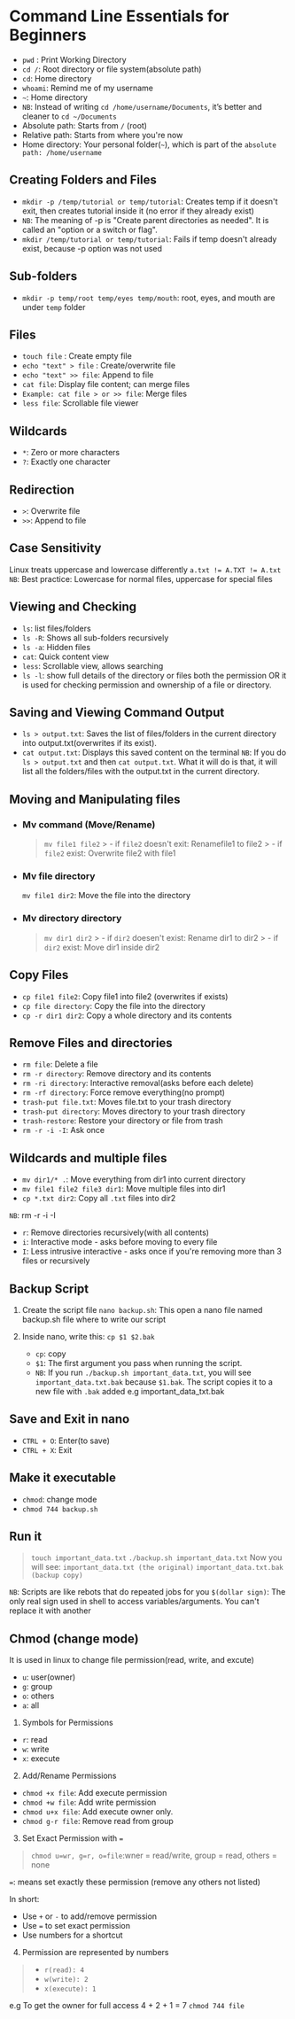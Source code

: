 # Command Line Essentials for Beginners

- `pwd` : Print Working Directory
- `cd /`: Root directory or file system(absolute path)
- `cd`: Home directory
- `whoami`: Remind me of my username
- `~`: Home directory
- `NB`: Instead of writing `cd /home/username/Documents`, it’s better and cleaner to `cd ~/Documents`
- Absolute path: Starts from `/` (root)
- Relative path: Starts from where you're now
- Home directory: Your personal folder(`~`), which is part of the `absolute path: /home/username`

## Creating Folders and Files

- `mkdir -p /temp/tutorial or temp/tutorial`: Creates temp if it doesn't exit, then creates tutorial inside it (no error if they already exist)
- `NB`: The meaning of -p is "Create parent directories as needed". It is called an "option or a switch or flag".
- `mkdir /temp/tutorial or temp/tutorial`: Fails if temp doesn't already exist, because -p option was not used

## Sub-folders

- `mkdir -p temp/root temp/eyes temp/mouth`: root, eyes, and mouth are under `temp` folder
  
## Files

- `touch file` : Create empty file
- `echo "text" > file` : Create/overwrite file
- `echo "text" >> file`: Append to file
- `cat file`: Display file content; can merge files
- `Example: cat file > or >> file`: Merge files
- `less file`: Scrollable file viewer

## Wildcards

- `*`: Zero or more characters
- `?`: Exactly one character
  
## Redirection

- `>`: Overwrite file
- `>>`: Append to file

## Case Sensitivity

Linux treats uppercase and lowercase differently
`a.txt != A.TXT != A.txt`
`NB`: Best practice: Lowercase for normal files, uppercase for special files

## Viewing and Checking

- `ls`: list files/folders
- `ls -R`: Shows all sub-folders recursively
- `ls -a`: Hidden files
- `cat`: Quick content view
- `less`: Scrollable view, allows searching
- `ls -l`: show full details of the directory or files both the permission OR it is used for checking permission and ownership of a file or directory.

## Saving and Viewing Command Output

- `ls > output.txt`: Saves the list of files/folders in the current directory into output.txt(overwrites if its exist).
- `cat output.txt`: Displays this saved content on the terminal
`NB`: If you do `ls > output.txt` and then `cat output.txt`. What it will do is that, it will list all the folders/files with the output.txt in the current directory.

## Moving and Manipulating files

- ### Mv command (Move/Rename)
  
     > `mv file1 file2`
      >  - if `file2` doesn't exit: Renamefile1 to file2
      > - if `file2` exist: Overwrite file2 with file1
  
- ### Mv file directory

    `mv file1 dir2`: Move the file into the directory

- ### Mv directory directory
  
    >`mv dir1 dir2`
      > - if `dir2` doesen't exist: Rename dir1 to dir2
      >  - if `dir2` exist: Move dir1 inside dir2

## Copy Files

- `cp file1 file2`: Copy file1 into file2 (overwrites if exists)
- `cp file directory`: Copy the file into the directory
- `cp -r dir1 dir2`: Copy a whole directory and its contents
  
## Remove Files and directories

- `rm file`: Delete a file
- `rm -r directory`: Remove directory and its contents
- `rm -ri directory`: Interactive removal(asks before each delete)
- `rm -rf directory`: Force remove everything(no prompt)
- `trash-put file.txt`: Moves file.txt to your trash directory
- `trash-put directory`: Moves directory to your trash directory
- `trash-restore`: Restore your directory or file from trash
- `rm -r -i -I`: Ask once

## Wildcards and multiple files

- `mv dir1/* .`: Move everything from dir1 into current directory
- `mv file1 file2 file3 dir1`: Move multiple files into dir1
- `cp *.txt dir2`: Copy all `.txt` files into dir2
  
`NB`: rm -r -i -I

- `r`: Remove directories recursively(with all contents)
- `i`: Interactive mode - asks before moving to every file
- `I`: Less intrusive interactive - asks once if you're removing more than 3 files or recursively

## Backup Script

1. Create the script file
    `nano backup.sh`: This open a nano file named backup.sh file where to write our script

2. Inside nano, write this:
     `cp $1 $2.bak`
     - `cp`: copy
     - `$1`: The first argument you pass when running the script.
     - `NB`: If you run `./backup.sh important_data.txt`, you will see `important_data.txt.bak` because `$1.bak`. The script copies it to a new file with `.bak` added e.g important_data_txt.bak

## Save and Exit in nano

- `CTRL + O`: Enter(to save)
- `CTRL + X`: Exit

## Make it executable

- `chmod`: change mode
- `chmod 744 backup.sh`

## Run it

>`touch important_data.txt`
>`./backup.sh important_data.txt`
Now you will see:
`important_data.txt (the original)`
`important_data.txt.bak (backup copy)`

`NB`: Scripts are like rebots that do repeated jobs for you
`$(dollar sign)`: The only real sign used in shell to access variables/arguments. You can't replace it with another

## Chmod (change mode)

It is used in linux to change file permission(read, write, and excute)

- `u`: user(owner)
- `g`: group
- `o`: others
- `a`: all

1. Symbols for Permissions

- `r`: read
- `w`: write
- `x`: execute

2. Add/Rename Permissions

- `chmod +x file`: Add execute permission
- `chmod +w file`: Add write permission
- `chmod u+x file`: Add execute owner only.
- `chmod g-r file`: Remove read from group

3. Set Exact Permission with `=`

>  `chmod u=wr, g=r, o=file`:wner = read/write, group = read, others = none

`=`: means set exactly these permission (remove any others not listed)

In short:

- Use `+` or `-` to add/remove permission
- Use `=` to set exact permission
- Use numbers for a shortcut

4. Permission are represented by numbers

>- `r(read): 4`
>- `w(write): 2`
>- `x(execute): 1`

e.g To get the owner for full access
4 + 2 + 1 = 7
`chmod 744 file`
